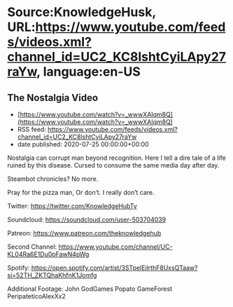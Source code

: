 # Source:KnowledgeHusk, URL:https://www.youtube.com/feeds/videos.xml?channel_id=UC2_KC8lshtCyiLApy27raYw, language:en-US

## The Nostalgia Video
 - [https://www.youtube.com/watch?v=_wwwXAIqm8Q](https://www.youtube.com/watch?v=_wwwXAIqm8Q)
 - RSS feed: https://www.youtube.com/feeds/videos.xml?channel_id=UC2_KC8lshtCyiLApy27raYw
 - date published: 2020-07-25 00:00:00+00:00

Nostalgia can corrupt man beyond recognition. Here I tell a dire tale of a life ruined by this disease. Cursed to consume the same media day after day.

Steambot chronicles? No more.

Pray for the pizza man, Or don’t. I really don’t care.

Twitter: https://twitter.com/KnowledgeHubTy

Soundcloud: https://soundcloud.com/user-503704039

Patreon: https://www.patreon.com/theknowledgehub

Second Channel: https://www.youtube.com/channel/UC-KL04Ra6E1Du0pFawN4pWg

Spotify: https://open.spotify.com/artist/3STpelEilrthF8UxsQTaaw?si=52TH_ZKTQhaKhfnK1Jomfg

Additional Footage:
John GodGames
Popato
GameForest
PeripateticoAlexXx2

